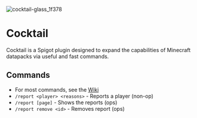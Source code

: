 ![cocktail-glass_1f378](https://user-images.githubusercontent.com/62707056/198886948-4f700ee2-fa48-405d-a5ea-443aa14bbb9b.png)

# Cocktail

Cocktail is a Spigot plugin designed to expand the capabilities of Minecraft datapacks via useful and fast commands.

## Commands

* For most commands, see the [Wiki](https://github.com/Daily-Datapackers/cocktail/wiki/Examples)
* `/report <player> <reasons>` - Reports a player (non-op)
* `/report [page]` - Shows the reports (ops)
* `/report remove <id>` - Removes report (ops)
